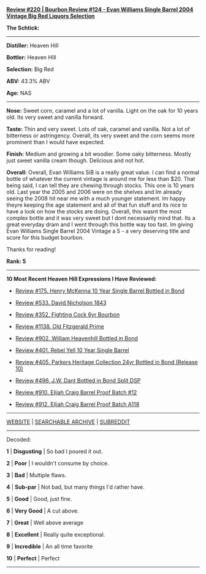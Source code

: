 
[**Review #220 | Bourbon Review #124 - Evan Williams Single Barrel 2004 Vintage Big Red Liquors Selection**]( https://t8ke.review/review-220-evan-williams-single-barrel-2004-big-red/)

**The Schtick:** 

-----

**Distiller:** Heaven Hill

**Bottler:** Heaven HIll

**Selection:** Big Red 

**ABV:** 43.3% ABV

**Age:** NAS 

-----

**Nose:**  Sweet corn, caramel and a lot of vanilla. Light on the oak for 10 years old. Its very sweet and vanilla forward.

**Taste:** Thin and very sweet. Lots of oak, caramel and vanilla. Not a lot of bitterness or astringency. Overall, its very sweet and the corn seems more prominent than I would have expected.

**Finish:** Medium and growing a bit woodier. Some oaky bitterness. Mostly just sweet vanilla cream though. Delicious and not hot.

**Overall:** Overall, Evan Williams SiB is a really great value. I can find a normal bottle of whatever the current vintage is around me for less than $20. That being said, I can tell they are chewing through stocks. This one is 10 years old. Last year the 2005 and 2006 were on the shelves and Im already seeing the 2008 hit near me with a much younger statement. Im happy theyre keeping the age statement and all of that fun stuff and its nice to have a look on how the stocks are doing. Overall, this wasnt the most complex bottle and it was very sweet but I dont necessarily mind that. Its a great everyday dram and I went through this bottle way too fast. Im giving Evan Williams Single Barrel 2004 Vintage a 5 - a very deserving title and score for this budget bourbon.

Thanks for reading!

**Rank: 5**

----- 

**10 Most Recent Heaven Hill Expressions I Have Reviewed:** 

- [Review #175. Henry McKenna 10 Year Single Barrel Bottled in Bond]( https://t8ke.review/review-175-henry-mckenna-10yr-bottled-in-bond-re-review/) 

- [Review #533. David Nicholson 1843]( https://t8ke.review/review-533-david-nicholson-1843/) 

- [Review #352. Fighting Cock 6yr Bourbon]( https://t8ke.review/review-352-fighting-cock-6yr/) 

- [Review #1138. Old Fitzgerald Prime]( https://t8ke.review/review-1138-old-fitzgerald-prime/) 

- [Review #902. William Heavenhill Bottled in Bond]( https://t8ke.review/review-902-william-heavenhill-bottled-in-bond/) 

- [Review #401. Rebel Yell 10 Year Single Barrel]( https://t8ke.review/review-401-rebel-yell-single-barrel-10yr/) 

- [Review #405. Parkers Heritage Collection 24yr Bottled in Bond (Release 10)]( https://t8ke.review/review-405-parkers-heritage-collection-10-24yr-bottled-in-bond/) 

- [Review #496. J.W. Dant Bottled in Bond Split DSP]( https://t8ke.review/review-496-jw-dant-split-dsp-131/) 

- [Review #910. Elijah Craig Barrel Proof Batch #12]( https://t8ke.review/review-910-elijah-craig-barrel-proof-batch-12/) 

- [Review #912. Elijah Craig Barrel Proof Batch A118]( https://t8ke.review/review-912-elijah-craig-barrel-proof-batch-a118/) 

-----

[WEBSITE](https://t8ke.review) | [SEARCHABLE ARCHIVE](https://t8ke.review/review-archive/) | [SUBREDDIT](https://reddit.com/r/t8kereviews)

-----

Decoded:

**1** | **Disgusting** | So bad I poured it out.

**2** | **Poor** | I wouldn't consume by choice.

**3** | **Bad** | Multiple flaws.

**4** | **Sub-par** | Not bad, but many things I'd rather have.

**5** | **Good** | Good, just fine.

**6** | **Very Good** | A cut above.

**7** | **Great** | Well above average

**8** | **Excellent** | Really quite exceptional.

**9** | **Incredible** | An all time favorite

**10** | **Perfect** | Perfect

----

